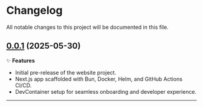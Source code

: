 # Changelog

All notable changes to this project will be documented in this file.

## [0.0.1](https://github.com/declare-cloud/website/releases/tag/v0.0.1) (2025-05-30)

✨ **Features**
- Initial pre-release of the website project.
- Next.js app scaffolded with Bun, Docker, Helm, and GitHub Actions CI/CD.
- DevContainer setup for seamless onboarding and developer experience.

---
